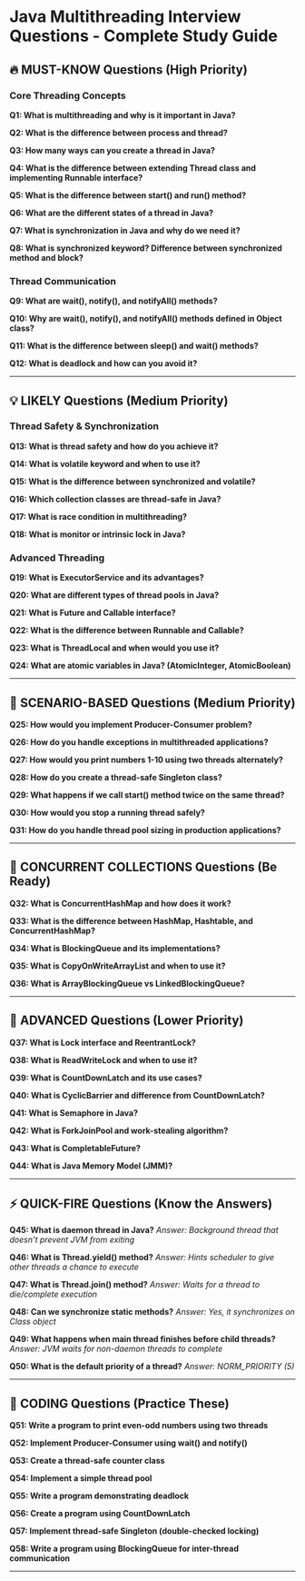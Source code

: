 # Java Multithreading Interview Questions - Complete Study Guide

## 🔥 MUST-KNOW Questions (High Priority)

### Core Threading Concepts
**Q1: What is multithreading and why is it important in Java?**

**Q2: What is the difference between process and thread?**

**Q3: How many ways can you create a thread in Java?**

**Q4: What is the difference between extending Thread class and implementing Runnable interface?**

**Q5: What is the difference between start() and run() method?**

**Q6: What are the different states of a thread in Java?**

**Q7: What is synchronization in Java and why do we need it?**

**Q8: What is synchronized keyword? Difference between synchronized method and block?**

### Thread Communication
**Q9: What are wait(), notify(), and notifyAll() methods?**

**Q10: Why are wait(), notify(), and notifyAll() methods defined in Object class?**

**Q11: What is the difference between sleep() and wait() methods?**

**Q12: What is deadlock and how can you avoid it?**

---

## 💡 LIKELY Questions (Medium Priority)

### Thread Safety & Synchronization
**Q13: What is thread safety and how do you achieve it?**

**Q14: What is volatile keyword and when to use it?**

**Q15: What is the difference between synchronized and volatile?**

**Q16: Which collection classes are thread-safe in Java?**

**Q17: What is race condition in multithreading?**

**Q18: What is monitor or intrinsic lock in Java?**

### Advanced Threading
**Q19: What is ExecutorService and its advantages?**

**Q20: What are different types of thread pools in Java?**

**Q21: What is Future and Callable interface?**

**Q22: What is the difference between Runnable and Callable?**

**Q23: What is ThreadLocal and when would you use it?**

**Q24: What are atomic variables in Java? (AtomicInteger, AtomicBoolean)**

---

## 🎯 SCENARIO-BASED Questions (Medium Priority)

**Q25: How would you implement Producer-Consumer problem?**

**Q26: How do you handle exceptions in multithreaded applications?**

**Q27: How would you print numbers 1-10 using two threads alternately?**

**Q28: How do you create a thread-safe Singleton class?**

**Q29: What happens if we call start() method twice on the same thread?**

**Q30: How would you stop a running thread safely?**

**Q31: How do you handle thread pool sizing in production applications?**

---

## 📝 CONCURRENT COLLECTIONS Questions (Be Ready)

**Q32: What is ConcurrentHashMap and how does it work?**

**Q33: What is the difference between HashMap, Hashtable, and ConcurrentHashMap?**

**Q34: What is BlockingQueue and its implementations?**

**Q35: What is CopyOnWriteArrayList and when to use it?**

**Q36: What is ArrayBlockingQueue vs LinkedBlockingQueue?**

---

## 🔧 ADVANCED Questions (Lower Priority)

**Q37: What is Lock interface and ReentrantLock?**

**Q38: What is ReadWriteLock and when to use it?**

**Q39: What is CountDownLatch and its use cases?**

**Q40: What is CyclicBarrier and difference from CountDownLatch?**

**Q41: What is Semaphore in Java?**

**Q42: What is ForkJoinPool and work-stealing algorithm?**

**Q43: What is CompletableFuture?**

**Q44: What is Java Memory Model (JMM)?**

---

## ⚡ QUICK-FIRE Questions (Know the Answers)

**Q45: What is daemon thread in Java?**
*Answer: Background thread that doesn't prevent JVM from exiting*

**Q46: What is Thread.yield() method?**
*Answer: Hints scheduler to give other threads a chance to execute*

**Q47: What is Thread.join() method?**
*Answer: Waits for a thread to die/complete execution*

**Q48: Can we synchronize static methods?**
*Answer: Yes, it synchronizes on Class object*

**Q49: What happens when main thread finishes before child threads?**
*Answer: JVM waits for non-daemon threads to complete*

**Q50: What is the default priority of a thread?**
*Answer: NORM_PRIORITY (5)*

---

## 🎪 CODING Questions (Practice These)

**Q51: Write a program to print even-odd numbers using two threads**

**Q52: Implement Producer-Consumer using wait() and notify()**

**Q53: Create a thread-safe counter class**

**Q54: Implement a simple thread pool**

**Q55: Write a program demonstrating deadlock**

**Q56: Create a program using CountDownLatch**

**Q57: Implement thread-safe Singleton (double-checked locking)**

**Q58: Write a program using BlockingQueue for inter-thread communication**

---

